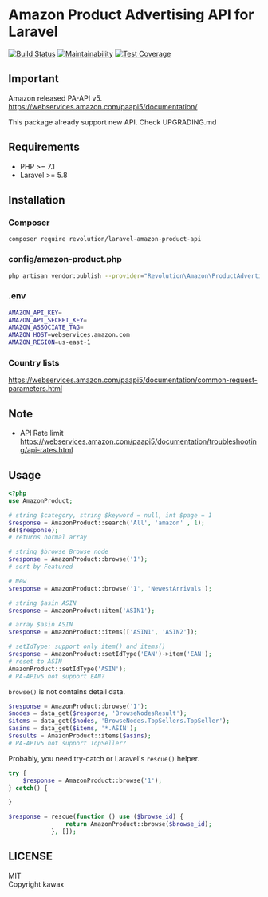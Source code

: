# Amazon Product Advertising API for Laravel

[![Build Status](https://travis-ci.org/kawax/laravel-amazon-product-api.svg?branch=master)](https://travis-ci.org/kawax/laravel-amazon-product-api)
[![Maintainability](https://api.codeclimate.com/v1/badges/d835c616dc9f95faf516/maintainability)](https://codeclimate.com/github/kawax/laravel-amazon-product-api/maintainability)
[![Test Coverage](https://api.codeclimate.com/v1/badges/d835c616dc9f95faf516/test_coverage)](https://codeclimate.com/github/kawax/laravel-amazon-product-api/test_coverage)

## Important
Amazon released PA-API v5. https://webservices.amazon.com/paapi5/documentation/

This package already support new API. Check UPGRADING.md

## Requirements
- PHP >= 7.1
- Laravel >= 5.8

## Installation

### Composer
```
composer require revolution/laravel-amazon-product-api
```

### config/amazon-product.php
```bash
php artisan vendor:publish --provider="Revolution\Amazon\ProductAdvertising\Providers\AmazonProductServiceProvider"
```

### .env
```bash
AMAZON_API_KEY=
AMAZON_API_SECRET_KEY=
AMAZON_ASSOCIATE_TAG=
AMAZON_HOST=webservices.amazon.com
AMAZON_REGION=us-east-1
```

### Country lists
https://webservices.amazon.com/paapi5/documentation/common-request-parameters.html

## Note
- API Rate limit https://webservices.amazon.com/paapi5/documentation/troubleshooting/api-rates.html

## Usage

```php
<?php
use AmazonProduct;

# string $category, string $keyword = null, int $page = 1
$response = AmazonProduct::search('All', 'amazon' , 1);
dd($response);
# returns normal array

# string $browse Browse node
$response = AmazonProduct::browse('1');
# sort by Featured

# New
$response = AmazonProduct::browse('1', 'NewestArrivals');

# string $asin ASIN
$response = AmazonProduct::item('ASIN1');

# array $asin ASIN
$response = AmazonProduct::items(['ASIN1', 'ASIN2']);

# setIdType: support only item() and items()
$response = AmazonProduct::setIdType('EAN')->item('EAN');
# reset to ASIN
AmazonProduct::setIdType('ASIN');
# PA-APIv5 not support EAN?
```

`browse()` is not contains detail data.

```php
$response = AmazonProduct::browse('1');
$nodes = data_get($response, 'BrowseNodesResult');
$items = data_get($nodes, 'BrowseNodes.TopSellers.TopSeller');
$asins = data_get($items, '*.ASIN');
$results = AmazonProduct::items($asins);
# PA-APIv5 not support TopSeller?
```

Probably, you need try-catch or Laravel's `rescue()` helper.

```php
try {
    $response = AmazonProduct::browse('1');
} catch() {

}

$response = rescue(function () use ($browse_id) {
                return AmazonProduct::browse($browse_id);
            }, []);
```

## LICENSE
MIT  
Copyright kawax
